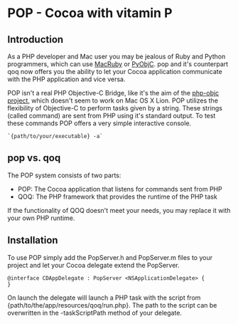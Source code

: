 POP - Cocoa with vitamin P
==========================

Introduction
------------

As a PHP developer and Mac user you may be jealous of Ruby and Python programmers, which can use [MacRuby](http://macruby.org/) or [PyObjC](http://pyobjc.sourceforge.net/). pop and it's counterpart qoq now offers you the ability to let your Cocoa application communicate with the PHP application and vice versa.

POP isn't a real PHP Objective-C Bridge, like it's the aim of the [php-objc project](http://wezfurlong.org/blog/2007/nov/php-objective-c-bridge/), which doesn't seem to work on Mac OS X Lion. POP utilizes the flexibility of Objective-C to perform tasks given by a string. These strings (called command) are sent from PHP using it's standard output. To test these commands POP offers a very simple interactive console.

    `{path/to/your/executable} -a`

pop vs. qoq
-----------

The POP system consists of two parts:
- POP: The Cocoa application that listens for commands sent from PHP
- QOQ: The PHP framework that provides the runtime of the PHP task

If the functionality of QOQ doesn't meet your needs, you may replace it with your own PHP runtime.

Installation
------------

To use POP simply add the PopServer.h and PopServer.m files to your project and let your Cocoa delegate extend the PopServer.

    @interface CDAppDelegate : PopServer <NSApplicationDelegate> {
    }

On launch the delegate will launch a PHP task with the script from {path/to/the/app/resources/qoq/run.php}. The path to the script can be overwritten in the -taskScriptPath method of your delegate.